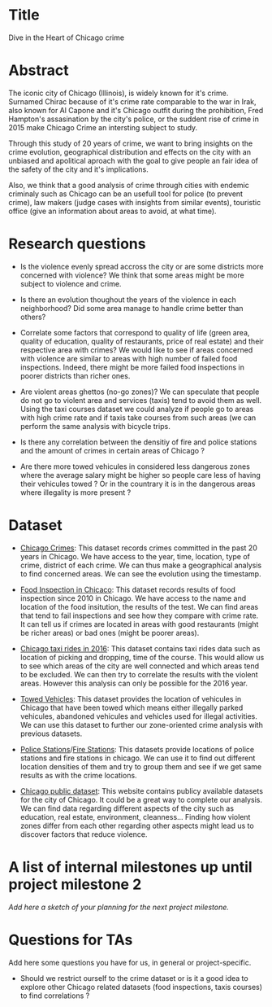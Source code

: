 # Title

Dive in the Heart of Chicago crime


# Abstract

The iconic city of Chicago (Illinois), is widely known for it's crime. Surnamed Chirac because of it's crime rate comparable to the war in Irak, also known for Al Capone and it's Chicago outfit during the prohibition, Fred Hampton's assasination by the city's police, or the suddent rise of crime in 2015 make Chicago Crime an intersting subject to study.

Through this study of 20 years of crime, we want to bring insights on the crime evolution, geographical distribution and effects on the city with an unbiased and apolitical aproach with the goal to give people an fair idea of the safety of the city and it's implications.

Also, we think that a good analysis of crime through cities with endemic criminaly such as Chicago can be an usefull tool for police (to prevent crime), law makers (judge cases with insights from similar events), touristic office (give an information about areas to avoid, at what time).


# Research questions

- Is the violence evenly spread accross the city or are some districts more concerned with violence? We think that some areas might be more subject to violence and crime. 

- Is there an evolution thoughout the years of the violence in each neighborhood? Did some area manage to handle crime better than others?

- Correlate some factors that correspond to quality of life (green area, quality of education, quality of restaurants, price of real estate) and their respective area with crimes? We would like to see if areas concerned with violence are similar to areas with high number of failed food inspections. Indeed, there might be more failed food inspections in poorer districts than richer ones.

- Are violent areas ghettos (no-go zones)? We can speculate that people do not go to violent area and services (taxis) tend to avoid them as well. Using the taxi courses dataset we could analyze if people go to areas with high crime rate and if taxis take courses from such areas (we can perform the same analysis with bicycle trips.

- Is there any correlation between the densitiy of fire and police stations and the amount of crimes in certain areas of Chicago ?

- Are there more towed vehicules in considered less dangerous zones where the average salary might be higher so people care less of having their vehicules towed ? Or in the countrary it is in the dangerous areas where illegality is more present ?

# Dataset

- [Chicago Crimes](https://www.kaggle.com/chicago/chicago-crime):
This dataset records crimes committed in the past 20 years in Chicago. We have access to the year, time, location, type of crime, district of each crime. We can thus make a geographical analysis to find concerned areas. We can see the evolution using the timestamp. 

- [Food Inspection in Chicaco](https://www.kaggle.com/chicago/chicago-food-inspections):
This dataset records results of food inspection since 2010 in Chicago. We have access to the name and location of the food insitution, the results of the test. We can find areas that tend to fail inspections and see how they compare with crime rate.  It can tell us if crimes are located in areas with good restaurants (might be richer areas) or bad ones (might be poorer areas).

- [Chicago taxi rides in 2016](https://www.kaggle.com/chicago/chicago-taxi-rides-2016):
This dataset contains taxi rides data such as location of picking and dropping, time of the course. This would allow us to see which areas of the city are well connected and which areas tend to be excluded. We can then try to correlate the results with the violent areas. However this analysis can only be possible for the 2016 year.

- [Towed Vehicles](https://data.cityofchicago.org/Transportation/Towed-Vehicles/ygr5-vcbg):
This dataset provides the location of vehicules in Chicago that have been towed which means either illegally parked vehicules, abandoned vehicules and vehicles used for illegal activities. We can use this dataset to further our zone-oriented crime analysis with previous datasets.

- [Police Stations](https://data.cityofchicago.org/Public-Safety/Police-Stations/z8bn-74gv?fbclid=IwAR2yJeCXKd2toir7M50FkGWQ9MOZ7hrAD5ZMudAbiJE0vgriOIkw_d6y19Q)/[Fire Stations](https://data.cityofchicago.org/Public-Safety/Fire-Stations/28km-gtjn?fbclid=IwAR0SS0NRQiQoBv9fRFvIYgTfbqvL4sTAvKN_bbyXfsPCBeCJsTE_l72R8Vk):
This datasets provide locations of police stations and fire stations in chicago. We can use it to find out different location densities of them and try to group them and see if we get same results as with the crime locations.

- [Chicago public dataset](https://data.cityofchicago.org/):
This website contains publicy available datasets for the city of Chicago. It could be a great way to complete our analysis. We can find data regarding different aspects of the city such as education, real estate, environment, cleanness... Finding how violent zones differ from each other regarding other aspects might lead us to discover factors that reduce violence.


# A list of internal milestones up until project milestone 2
_Add here a sketch of your planning for the next project milestone._

# Questions for TAs
Add here some questions you have for us, in general or project-specific.

- Should we restrict ourself to the crime dataset or is it a good idea to explore other Chicago related datasets (food inspections, taxis courses) to find correlations ?



